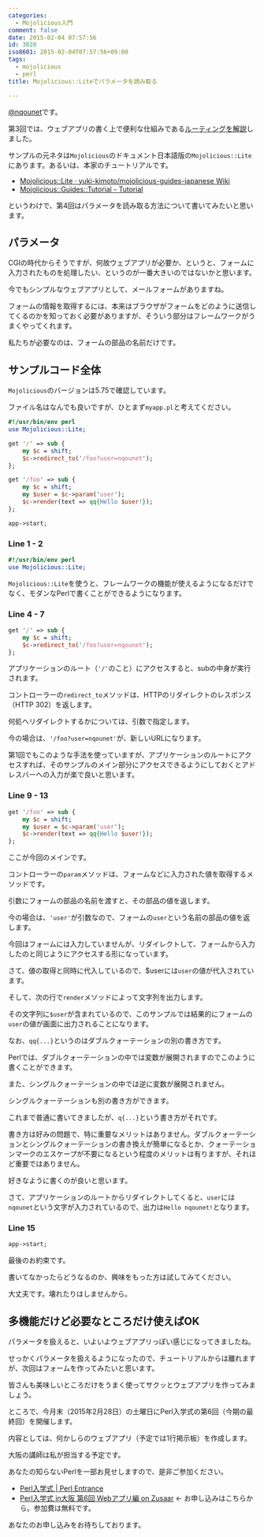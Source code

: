 ```yaml
---
categories:
  - Mojolicious入門
comment: false
date: 2015-02-04 07:57:56
id: 3020
iso8601: 2015-02-04T07:57:56+09:00
tags:
  - mojolicious
  - perl
title: Mojolicious::Liteでパラメータを読み取る

---
```


<p><a href="https://twitter.com/nqounet">@nqounet</a>です。</p>

<p>第3回では、ウェブアプリの書く上で便利な仕組みである<a href="http://www.nishimiyahara.net/2015/02/03/073828" title="Mojolicious::Liteでルーティングしてみる">ルーティングを解説</a>しました。</p>

<p>サンプルの元ネタは<code>Mojolicious</code>のドキュメント日本語版の<code>Mojolicious::Lite</code>にあります。あるいは、本家のチュートリアルです。</p>

<ul>
<li><a href="https://github.com/yuki-kimoto/mojolicious-guides-japanese/wiki/Mojolicious%3A%3ALite">Mojolicious::Lite · yuki-kimoto/mojolicious-guides-japanese Wiki</a></li>
<li><a href="http://mojolicio.us/perldoc/Mojolicious/Guides/Tutorial">Mojolicious::Guides::Tutorial - Tutorial</a></li>
</ul>

<p>というわけで、第4回はパラメータを読み取る方法について書いてみたいと思います。</p>



<h2>パラメータ</h2>

<p>CGIの時代からそうですが、何故ウェブアプリが必要か、というと、フォームに入力されたものを処理したい、というのが一番大きいのではないかと思います。</p>

<p>今でもシンプルなウェブアプリとして、メールフォームがありますね。</p>

<p>フォームの情報を取得するには、本来はブラウザがフォームをどのように送信してくるのかを知っておく必要がありますが、そういう部分はフレームワークがうまくやってくれます。</p>

<p>私たちが必要なのは、フォームの部品の名前だけです。</p>

<h2>サンプルコード全体</h2>

<p><code>Mojolicious</code>のバージョンは5.75で確認しています。</p>

<p>ファイル名はなんでも良いですが、ひとまず<code>myapp.pl</code>と考えてください。</p>

```perl
#!/usr/bin/env perl
use Mojolicious::Lite;

get '/' => sub {
    my $c = shift;
    $c->redirect_to('/foo?user=nqounet');
};

get '/foo' => sub {
    my $c = shift;
    my $user = $c->param('user');
    $c->render(text => qq{Hello $user!});
};

app->start;
```

<h3>Line 1 - 2</h3>

```perl
#!/usr/bin/env perl
use Mojolicious::Lite;
```

<p><code>Mojolicious::Lite</code>を使うと、フレームワークの機能が使えるようになるだけでなく、モダンなPerlで書くことができるようになります。</p>

<h3>Line 4 - 7</h3>

```perl
get '/' => sub {
    my $c = shift;
    $c->redirect_to('/foo?user=nqounet');
};
```

<p>アプリケーションのルート（<code>'/'</code>のこと）にアクセスすると、subの中身が実行されます。</p>

<p>コントローラーの<code>redirect_to</code>メソッドは、HTTPのリダイレクトのレスポンス（HTTP 302）を返します。</p>

<p>何処へリダイレクトするかについては、引数で指定します。</p>

<p>今の場合は、<code>'/foo?user=nqounet'</code>が、新しいURLになります。</p>

<p>第1回でもこのような手法を使っていますが、アプリケーションのルートにアクセスすれば、そのサンプルのメイン部分にアクセスできるようにしておくとアドレスバーへの入力が楽で良いと思います。</p>

<h3>Line 9 - 13</h3>

```perl
get '/foo' => sub {
    my $c = shift;
    my $user = $c->param('user');
    $c->render(text => qq{Hello $user!});
};
```

<p>ここが今回のメインです。</p>

<p>コントローラーの<code>param</code>メソッドは、フォームなどに入力された値を取得するメソッドです。</p>

<p>引数にフォームの部品の名前を渡すと、その部品の値を返します。</p>

<p>今の場合は、<code>'user'</code>が引数なので、フォームの<code>user</code>という名前の部品の値を返します。</p>

<p>今回はフォームには入力していませんが、リダイレクトして、フォームから入力したのと同じようにアクセスする形になっています。</p>

<p>さて、値の取得と同時に代入しているので、$userには<code>user</code>の値が代入されています。</p>

<p>そして、次の行で<code>render</code>メソッドによって文字列を出力します。</p>

<p>その文字列に<code>$user</code>が含まれているので、このサンプルでは結果的にフォームの<code>user</code>の値が画面に出力されることになります。</p>

<p>なお、<code>qq{...}</code>というのはダブルクォーテーションの別の書き方です。</p>

<p>Perlでは、ダブルクォーテーションの中では変数が展開されますのでこのように書くことができます。</p>

<p>また、シングルクォーテーションの中では逆に変数が展開されません。</p>

<p>シングルクォーテーションも別の書き方ができます。</p>

<p>これまで普通に書いてきましたが、<code>q{...}</code>という書き方がそれです。</p>

<p>書き方は好みの問題で、特に重要なメリットはありません。ダブルクォーテーションとシングルクォーテーションの書き換えが簡単になるとか、クォーテーションマークのエスケープが不要になるという程度のメリットは有りますが、それほど重要ではありません。</p>

<p>好きなように書くのが良いと思います。</p>

<p>さて、アプリケーションのルートからリダイレクトしてくると、<code>user</code>には<code>nqounet</code>という文字が入力されているので、出力は<code>Hello nqounet!</code>となります。</p>

<h3>Line 15</h3>

```perl
app->start;
```

<p>最後のお約束です。</p>

<p>書いてなかったらどうなるのか、興味をもった方は試してみてください。</p>

<p>大丈夫です。壊れたりはしませんから。</p>

<h2>多機能だけど必要なところだけ使えばOK</h2>

<p>パラメータを扱えると、いよいよウェブアプリっぽい感じになってきましたね。</p>

<p>せっかくパラメータを扱えるようになったので、チュートリアルからは離れますが、次回はフォームを作ってみたいと思います。</p>

<p>皆さんも美味しいところだけをうまく使ってサクッとウェブアプリを作ってみましょう。</p>

<p>ところで、今月末（2015年2月28日）の土曜日にPerl入学式の第6回（今期の最終回）を開催します。</p>

<p>内容としては、何かしらのウェブアプリ（予定では1行掲示板）を作成します。</p>

<p>大阪の講師は私が担当する予定です。</p>

<p>あなたの知らないPerlを一部お見せしますので、是非ご参加ください。</p>

<ul>
<li><a href="http://www.perl-entrance.org/">Perl入学式 | Perl Entrance</a></li>
<li><a href="http://www.zusaar.com/event/12837005">Perl入学式 in大阪 第6回 Webアプリ編 on Zusaar</a> ← お申し込みはこちらから。参加費は無料です。</li>
</ul>

<p>あなたのお申し込みをお待ちしております。</p>
    	